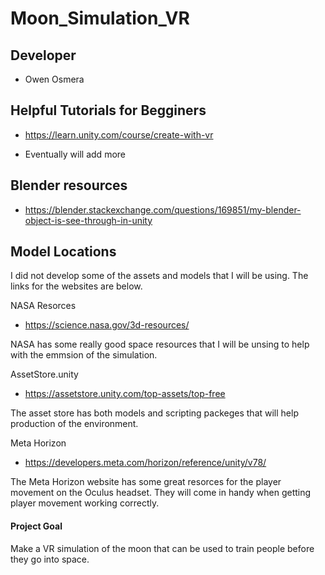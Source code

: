 # Moon_Simulation_VR

## Developer 

- Owen Osmera

## Helpful Tutorials for Begginers

- https://learn.unity.com/course/create-with-vr

- Eventually will add more

## Blender resources

- https://blender.stackexchange.com/questions/169851/my-blender-object-is-see-through-in-unity

## Model Locations

I did not develop some of the assets and models that I will be using. The links for the websites are below.

NASA Resorces
- https://science.nasa.gov/3d-resources/

NASA has some really good space resources that I will be unsing to help with the emmsion of the simulation.

AssetStore.unity
- https://assetstore.unity.com/top-assets/top-free

The asset store has both models and scripting packeges that will help production of the environment.

Meta Horizon
- https://developers.meta.com/horizon/reference/unity/v78/

The Meta Horizon website has some great resorces for the player movement on the Oculus headset. They will come in handy when getting player movement working correctly.

#### Project Goal

Make a VR simulation of the moon that can be used to train people before they go into space.

